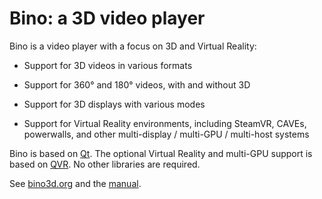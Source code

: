# Bino: a 3D video player

Bino is a video player with a focus on 3D and Virtual Reality:

- Support for 3D videos in various formats

- Support for 360° and 180° videos, with and without 3D

- Support for 3D displays with various modes

- Support for Virtual Reality environments, including SteamVR, CAVEs,
  powerwalls, and other multi-display / multi-GPU / multi-host systems

Bino is based on [Qt](https://www.qt.io/). The optional Virtual Reality
and multi-GPU support is based on [QVR](https://marlam.de/qvr/). No other
libraries are required.

See [bino3d.org](https://bino3d.org/) and the [manual](https://bino3d.org/bino-manual.html).

